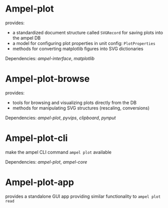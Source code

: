 # Ampel-plot

provides:
- a standardized document structure called `SVGRecord` for saving plots into the ampel DB
- a model for configuring plot properties in unit config: `PlotProperties`
- methods for converting matplotlib figures into SVG dictionaries

Dependencies: *ampel-interface*, *matplotlib*

# Ampel-plot-browse

provides:
- tools for browsing and visualizing plots directly from the DB
- methods for manipulating SVG structures (rescaling, conversions)

Dependencies: *ampel-plot*, *pyvips*, *clipboard*, *pynput*

# Ampel-plot-cli

make the ampel CLI command `ampel plot` available

Dependencies: *ampel-plot*, *ampel-core*

# Ampel-plot-app

provides a standalone GUI app providing similar functionality to `ampel plot read` 
